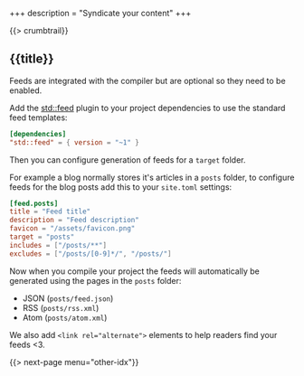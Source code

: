 +++
description = "Syndicate your content"
+++

{{> crumbtrail}}

## {{title}}

Feeds are integrated with the compiler but are optional so they need to be enabled.

Add the [std::feed][] plugin to your project dependencies to use the standard feed templates:

```toml
[dependencies]
"std::feed" = { version = "~1" }
```

Then you can configure generation of feeds for a `target` folder.

For example a blog normally stores it's articles in a `posts` folder, to configure feeds for the blog posts add this to your `site.toml` settings:

```toml
[feed.posts]
title = "Feed title"
description = "Feed description"
favicon = "/assets/favicon.png"
target = "posts"
includes = ["/posts/**"]
excludes = ["/posts/[0-9]*/", "/posts/"]
```

Now when you compile your project the feeds will automatically be generated using the pages in the `posts` folder:

* JSON (`posts/feed.json`)
* RSS (`posts/rss.xml`)
* Atom (`posts/atom.xml`)

We also add `<link rel="alternate">` elements to help readers find your feeds <3.

{{> next-page menu="other-idx"}}

[std::feed]: https://github.com/uwe-app/plugins/tree/master/std/feed
